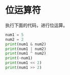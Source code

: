# 位运算符

执行下面的代码，进行位运算。

```python
num1 = 5
num2 = 2
print(num1 & num2)
print(num1 | num2)
print(num1 ^ num2)
print(~num1)
print(num1 << 2)
print(num1 >> 2)
```


